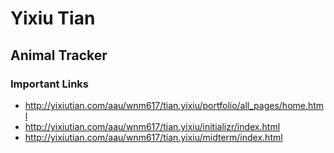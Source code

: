 # Yixiu Tian

## Animal Tracker

### Important Links

- http://yixiutian.com/aau/wnm617/tian.yixiu/portfolio/all_pages/home.html
- http://yixiutian.com/aau/wnm617/tian.yixiu/initializr/index.html
- http://yixiutian.com/aau/wnm617/tian.yixiu/midterm/index.html